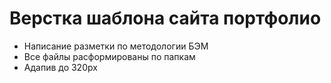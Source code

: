 <h1>Верстка шаблона сайта портфолио</h1>
<ul>
  <li>Написание разметки по методологии БЭМ</li>
  <li>Все файлы расформированы по папкам</li>
  <li>Адапив до 320px</li>
</ul>
